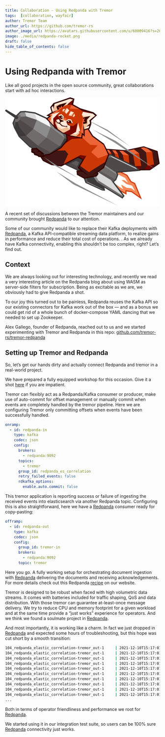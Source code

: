 ```yaml
---
title: Collaboration - Using Redpanda with Tremor
tags:  [collaboration, wayfair]
author: Tremor Team
author_url: https://github.com/tremor-rs
author_image_url: https://avatars.githubusercontent.com/u/60009416?s=200&v=4
image: ./media/redpanda-rocket.png
draft: false
hide_table_of_contents: false
---
```


# Using Redpanda with Tremor

Like all good projects in the open source community, great collaborations start with ad hoc interactions.

![Redpanda Rocket](./media/redpanda-rocket.png)

A recent set of discussions between the Tremor maintainers and our community brought [Redpanda](https://redpanda.com/) to our attention.

Some of our community would like to replace their Kafka deployments with [Redpanda](https://redpanda.com/), a Kafka API-compatible streaming
data platform, to realize gains in performance and reduce their total cost of operations. . As we already have Kafka
connectivity, enabling this shouldn’t be too complex, right? Let’s find out.

## Context

We are always looking out for interesting technology, and recently we read a very interesting article on the Redpanda
blog about using WASM as server-side filters for subscription. Being as excitable as we are, we obviously had to give
Redpanda a shot.

To our joy this turned out to be painless, Redpanda reuses the Kafka API so our existing connectors for Kafka work
out of the box — and as a bonus we could get rid of a whole bunch of docker-compose YAML dancing that we needed to
set up Zookeeper.

Alex Gallego, founder of Redpanda, reached out to us and we started experimenting with Tremor and Redpanda in this
repo: [github.com/tremor-rs/tremor-redpanda](https://github.com/tremor-rs/tremor-redpanda)

## Setting up Tremor and Redpanda

So, let’s get our hands dirty and actually connect Redpanda and tremor in a real-world project.

We have prepared a fully equipped workshop for this occasion. Give it a shot [here](https://www.tremor.rs/docs/recipes/redpanda_elastic_correlation/README)
if you are impatient.

Tremor can flexibly act as a Redpanda/Kafka consumer or producer, make use of auto-commit for offset management or manually commit
when events are completely handled by the tremor pipeline. Here we are configuring Tremor only committing offsets when events have been successfully handled.

```yaml
onramp:
  - id: redpanda-in
    type: kafka
    codec: json
    config:
      brokers:
        - redpanda:9092
      topics:
        - tremor
      group_id: redpanda_es_correlation
      retry_failed_events: false
      rdkafka_options:
        enable.auto.commit: false
```

This tremor application is reporting success or failure of ingesting the received events into elasticsearch via another Redpanda topic.
Configuring this is also straightforward, here we have a [Redpanda](https://redpanda.com/) consumer ready for copy-pasting:

```yaml
offramp:
  - id: redpanda-out
    type: kafka
    codec: json
    config:
      group_id: tremor-in
      brokers:
        - redpanda:9092
      topic: tremor
```

Here you go. A fully working setup for orchestrating document ingestion with [Redpanda](https://redpanda.com/) delivering the documents and receiving acknowledgements.
For more details check out this Redpanda [recipe](https://www.tremor.rs/docs/recipes/redpanda_elastic_correlation/README) on our website.

Tremor is designed to be robust when faced with high volumetric data streams. It comes with batteries included for traffic shaping,
QoS and data distribution. With those tremor can guarantee at-least-once message delivery. We try to reduce CPU and memory footprint
for a given workload and at the same time provide a “just works” experience for operators. And we think we found a soulmate project in [Redpanda](https://redpanda.com/).

And most importantly, it is working like a charm. In fact we just dropped in [Redpanda](https://redpanda.com/) and expected some hours of troubleshooting, but this hope
was cut short by a smooth transition:

```bash
104_redpanda_elastic_correlation-tremor_out-1     | 2021-12-10T15:17:01.828694200+00:00 INFO tremor_runtime::system - Binding onramp tremor://localhost/onramp/redpanda-in/01/out
104_redpanda_elastic_correlation-tremor_out-1     | 2021-12-10T15:17:01.830056300+00:00 INFO tremor_runtime::source::kafka - [Source::tremor://localhost/onramp/redpanda-in/01/out] Starting kafka onramp
104_redpanda_elastic_correlation-tremor_out-1     | 2021-12-10T15:17:01.831848100+00:00 INFO tremor_runtime::source::kafka - [Source::tremor://localhost/onramp/redpanda-in/01/out] Subscribing to: ["tremor"]
104_redpanda_elastic_correlation-tremor_out-1     | 2021-12-10T15:17:01.832735600+00:00 INFO tremor_runtime::source::kafka - [Source::tremor://localhost/onramp/redpanda-in/01/out] Subscription initiated...
104_redpanda_elastic_correlation-tremor_out-1     | 2021-12-10T15:17:01.833342+00:00 INFO tremor_runtime::onramp - Onramp tremor://localhost/onramp/redpanda-in/01/out started.
104_redpanda_elastic_correlation-tremor_out-1     | 2021-12-10T15:17:01.828694200+00:00 INFO tremor_runtime::system - Binding onramp tremor://localhost/onramp/redpanda-in/01/out
104_redpanda_elastic_correlation-tremor_out-1     | 2021-12-10T15:17:01.830056300+00:00 INFO tremor_runtime::source::kafka - [Source::tremor://localhost/onramp/redpanda-in/01/out] Starting kafka onramp
104_redpanda_elastic_correlation-tremor_out-1     | 2021-12-10T15:17:01.831848100+00:00 INFO tremor_runtime::source::kafka - [Source::tremor://localhost/onramp/redpanda-in/01/out] Subscribing to: ["tremor"]
104_redpanda_elastic_correlation-tremor_out-1     | 2021-12-10T15:17:01.832735600+00:00 INFO tremor_runtime::source::kafka - [Source::tremor://localhost/onramp/redpanda-in/01/out] Subscription initiated...
104_redpanda_elastic_correlation-tremor_out-1     | 2021-12-10T15:17:01.833342+00:00 INFO tremor_runtime::onramp - Onramp tremor://localhost/onramp/redpanda-in/01/out started.
...
```


Both in terms of operator friendliness and performance we root for [Redpanda](https://redpanda.com/).


We started using it in our integration test suite, so users can be 100% sure [Redpanda](https://redpanda.com/) connectivity just works.


